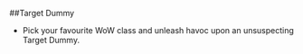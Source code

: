 ##Target Dummy

- Pick your favourite WoW class and unleash havoc upon an unsuspecting Target Dummy.
